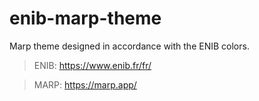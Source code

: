 # enib-marp-theme
Marp theme designed in accordance with the ENIB colors.

> ENIB: https://www.enib.fr/fr/

> MARP: https://marp.app/